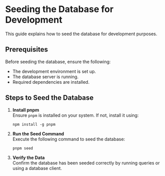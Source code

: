 # Seeding the Database for Development

This guide explains how to seed the database for development purposes.

## Prerequisites

Before seeding the database, ensure the following:

- The development environment is set up.
- The database server is running.
- Required dependencies are installed.

## Steps to Seed the Database

1. **Install pnpm**  
   Ensure `pnpm` is installed on your system. If not, install it using:

   ```
   npm install -g pnpm
   ```

2. **Run the Seed Command**  
   Execute the following command to seed the database:

   ```
   pnpm seed
   ```

3. **Verify the Data**  
   Confirm the database has been seeded correctly by running queries or using a database client.
